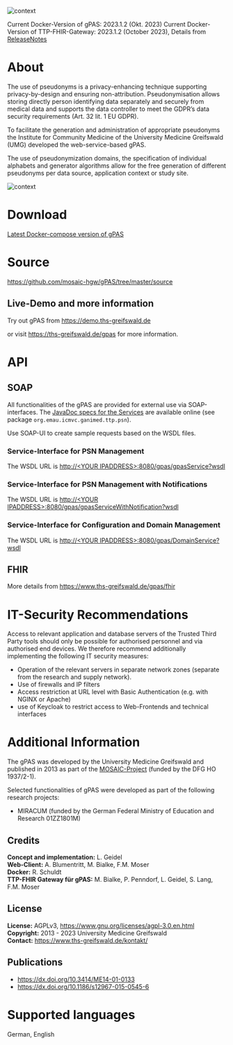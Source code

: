 ![context](https://user-images.githubusercontent.com/12081369/49164566-a5794200-f32f-11e8-8d3a-96244ea00832.png)

Current Docker-Version of gPAS: 2023.1.2 (Okt. 2023)
Current Docker-Version of TTP-FHIR-Gateway: 2023.1.2 (October 2023), Details from [ReleaseNotes](https://www.ths-greifswald.de/ttpfhirgw/releasenotes/2023-1-2)

# About #
The use of pseudonyms is a privacy-enhancing technique supporting privacy-by-design and ensuring non-attribution. Pseudonymisation allows storing directly person identifying data separately and securely from medical data and supports the data controller to meet the GDPR’s data security requirements (Art. 32 lit. 1 EU GDPR).

To facilitate the generation and administration of appropriate pseudonyms the Institute for Community Medicine of the University Medicine Greifswald (UMG) developed the web-service-based gPAS.

The use of pseudonymization domains, the specification of individual alphabets and generator algorithms allow for the free generation of different pseudonyms per data source, application context or study site.

![context](https://www.ths-greifswald.de/wp-content/uploads/2019/01/gPAS-Screenshot-Pseudonymisieren.png)

# Download #

[Latest Docker-compose version of gPAS](https://www.ths-greifswald.de/gpas/#_download "")

# Source #

https://github.com/mosaic-hgw/gPAS/tree/master/source

## Live-Demo and more information ##

Try out gPAS from https://demo.ths-greifswald.de

or visit https://ths-greifswald.de/gpas for more information.

# API

## SOAP

All functionalities of the gPAS are provided for external use via SOAP-interfaces.
The [JavaDoc specs for the Services](https://www.ths-greifswald.de/gpas/doc "")
are available online (see package `org.emau.icmvc.ganimed.ttp.psn`).

Use SOAP-UI to create sample requests based on the WSDL files.

### Service-Interface for PSN Management

The WSDL URL is [http://&lt;YOUR IPADDRESS&gt;:8080/gpas/gpasService?wsdl](https://demo.ths-greifswald.de/gpas/gpasService?wsdl)

### Service-Interface  for PSN Management with Notifications

The WSDL URL is [http://&lt;YOUR IPADDRESS&gt;:8080/gpas/gpasServiceWithNotification?wsdl](https://demo.ths-greifswald.de/gpas/gpasServiceWithNotification?wsdl)

### Service-Interface for Configuration and Domain Management

The WSDL URL is [http://&lt;YOUR IPADDRESS&gt;:8080/gpas/DomainService?wsdl](https://demo.ths-greifswald.de/gpas/DomainService?wsdl)

## FHIR

More details from https://www.ths-greifswald.de/gpas/fhir

# IT-Security Recommendations #
Access to relevant application and database servers of the Trusted Third Party tools should only be possible for authorised personnel and via authorised end devices. We therefore recommend additionally implementing the following IT security measures:

* Operation of the relevant servers in separate network zones (separate from the research and supply network).
* Use of firewalls and IP filters
* Access restriction at URL level with Basic Authentication (e.g. with NGINX or Apache)
* use of Keycloak to restrict access to Web-Frontends and technical interfaces

# Additional Information #
The gPAS was developed by the University Medicine Greifswald and published in 2013 as part of the [MOSAIC-Project](https://ths-greifswald.de/mosaic "") (funded by the DFG HO 1937/2-1).

Selected functionalities of gPAS were developed as part of the following research projects:
- MIRACUM (funded by the German Federal Ministry of Education and Research 01ZZ1801M)

## Credits ##
**Concept and implementation:** L. Geidel <br/>
**Web-Client:** A. Blumentritt, M. Bialke, F.M. Moser <br/>
**Docker:** R. Schuldt <br/>
**TTP-FHIR Gateway für gPAS:** M. Bialke, P. Penndorf, L. Geidel, S. Lang, F.M. Moser

## License ##
**License:** AGPLv3, https://www.gnu.org/licenses/agpl-3.0.en.html <br/>
**Copyright:** 2013 - 2023 University Medicine Greifswald <br/>
**Contact:** https://www.ths-greifswald.de/kontakt/

## Publications ##
- https://dx.doi.org/10.3414/ME14-01-0133
- https://dx.doi.org/10.1186/s12967-015-0545-6

# Supported languages #
German, English
